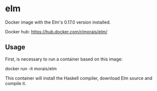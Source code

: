 elm
==================

Docker image with the Elm's 0.17.0 version installed.

Docker hub: https://hub.docker.com/r/morais/elm/

Usage
------------
First, is necessary to run a container based on this image:

docker run -it morais/elm

This container will install the Haskell compiler, download Elm source and compile it.